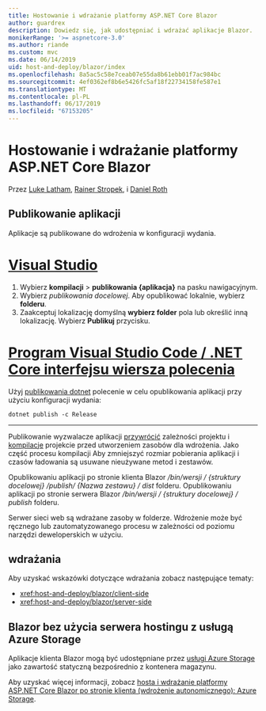 ```yaml
---
title: Hostowanie i wdrażanie platformy ASP.NET Core Blazor
author: guardrex
description: Dowiedz się, jak udostępniać i wdrażać aplikacje Blazor.
monikerRange: '>= aspnetcore-3.0'
ms.author: riande
ms.custom: mvc
ms.date: 06/14/2019
uid: host-and-deploy/blazor/index
ms.openlocfilehash: 8a5ac5c58e7ceab07e55da8b61ebb01f7ac984bc
ms.sourcegitcommit: 4ef0362ef8b6e5426fc5af18f22734158fe587e1
ms.translationtype: MT
ms.contentlocale: pl-PL
ms.lasthandoff: 06/17/2019
ms.locfileid: "67153205"
---
```

# <a name="host-and-deploy-aspnet-core-blazor"></a>Hostowanie i wdrażanie platformy ASP.NET Core Blazor

Przez [Luke Latham](https://github.com/guardrex), [Rainer Stropek](https://www.timecockpit.com), i [Daniel Roth](https://github.com/danroth27)

## <a name="publish-the-app"></a>Publikowanie aplikacji

Aplikacje są publikowane do wdrożenia w konfiguracji wydania.

# <a name="visual-studiotabvisual-studio"></a>[Visual Studio](#tab/visual-studio)

1. Wybierz **kompilacji** > **publikowania {aplikacja}** na pasku nawigacyjnym.
1. Wybierz *publikowania docelowej*. Aby opublikować lokalnie, wybierz **folderu**.
1. Zaakceptuj lokalizację domyślną **wybierz folder** pola lub określić inną lokalizację. Wybierz **Publikuj** przycisku.

# <a name="visual-studio-code--net-core-clitabvisual-studio-codenetcore-cli"></a>[Program Visual Studio Code / .NET Core interfejsu wiersza polecenia](#tab/visual-studio-code+netcore-cli)

Użyj [publikowania dotnet](/dotnet/core/tools/dotnet-publish) polecenie w celu opublikowania aplikacji przy użyciu konfiguracji wydania:

```console
dotnet publish -c Release
```

---

Publikowanie wyzwalacze aplikacji [przywrócić](/dotnet/core/tools/dotnet-restore) zależności projektu i [kompilacje](/dotnet/core/tools/dotnet-build) projekcie przed utworzeniem zasobów dla wdrożenia. Jako część procesu kompilacji Aby zmniejszyć rozmiar pobierania aplikacji i czasów ładowania są usuwane nieużywane metod i zestawów.

Opublikowaniu aplikacji po stronie klienta Blazor */bin/wersji / {struktury docelowej} /publish/ {Nazwa zestawu} / dist* folderu. Opublikowaniu aplikacji po stronie serwera Blazor */bin/wersji / {struktury docelowej} / publish* folderu.

Serwer sieci web są wdrażane zasoby w folderze. Wdrożenie może być ręcznego lub zautomatyzowanego procesu w zależności od poziomu narzędzi deweloperskich w użyciu.

## <a name="deployment"></a>wdrażania

Aby uzyskać wskazówki dotyczące wdrażania zobacz następujące tematy:

* <xref:host-and-deploy/blazor/client-side>
* <xref:host-and-deploy/blazor/server-side>

## <a name="blazor-serverless-hosting-with-azure-storage"></a>Blazor bez użycia serwera hostingu z usługą Azure Storage

Aplikacje klienta Blazor mogą być udostępniane przez [usługi Azure Storage](https://azure.microsoft.com/services/storage/) jako zawartość statyczną bezpośrednio z kontenera magazynu.

Aby uzyskać więcej informacji, zobacz [hosta i wdrażanie platformy ASP.NET Core Blazor po stronie klienta (wdrożenie autonomicznego): Azure Storage](xref:host-and-deploy/blazor/client-side#azure-storage).
